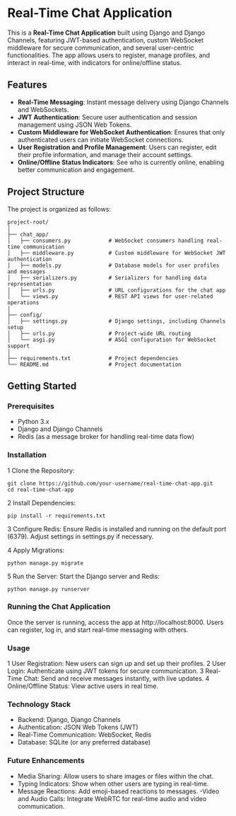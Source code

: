 # Real-Time Chat Application

This is a **Real-Time Chat Application** built using Django and Django Channels, featuring JWT-based authentication, custom WebSocket middleware for secure communication, and several user-centric functionalities. The app allows users to register, manage profiles, and interact in real-time, with indicators for online/offline status.

## Features

- **Real-Time Messaging**: Instant message delivery using Django Channels and WebSockets.
- **JWT Authentication**: Secure user authentication and session management using JSON Web Tokens.
- **Custom Middleware for WebSocket Authentication**: Ensures that only authenticated users can initiate WebSocket connections.
- **User Registration and Profile Management**: Users can register, edit their profile information, and manage their account settings.
- **Online/Offline Status Indicators**: See who is currently online, enabling better communication and engagement.

## Project Structure

The project is organized as follows:

```plaintext
project-root/
│
├── chat_app/
│   ├── consumers.py            # WebSocket consumers handling real-time communication
│   ├── middleware.py           # Custom middleware for WebSocket JWT authentication
│   ├── models.py               # Database models for user profiles and messages
│   ├── serializers.py          # Serializers for handling data representation
│   ├── urls.py                 # URL configurations for the chat app
│   └── views.py                # REST API views for user-related operations
│
├── config/
│   ├── settings.py             # Django settings, including Channels setup
│   ├── urls.py                 # Project-wide URL routing
│   └── asgi.py                 # ASGI configuration for WebSocket support
│
├── requirements.txt            # Project dependencies
└── README.md                   # Project documentation
```
## Getting Started
### Prerequisites
- Python 3.x
- Django and Django Channels
- Redis (as a message broker for handling real-time data flow)
### Installation
1 Clone the Repository:
```code
git clone https://github.com/your-username/real-time-chat-app.git
cd real-time-chat-app
```
2 Install Dependencies:
```code
pip install -r requirements.txt
```
3 Configure Redis:
 Ensure Redis is installed and running on the default port (6379). Adjust settings in settings.py if necessary.

4 Apply Migrations:
```code
python manage.py migrate
```
5 Run the Server:
 Start the Django server and Redis:
 
```code
python manage.py runserver
```
### Running the Chat Application
Once the server is running, access the app at http://localhost:8000. Users can register, log in, and start real-time messaging with others.

### Usage
1 User Registration: New users can sign up and set up their profiles.
2 User Login: Authenticate using JWT tokens for secure communication.
3 Real-Time Chat: Send and receive messages instantly, with live updates.
4 Online/Offline Status: View active users in real time.

### Technology Stack
- Backend: Django, Django Channels
- Authentication: JSON Web Tokens (JWT)
- Real-Time Communication: WebSocket, Redis
- Database: SQLite (or any preferred database)
### Future Enhancements
- Media Sharing: Allow users to share images or files within the chat.
- Typing Indicators: Show when other users are typing in real-time.
- Message Reactions: Add emoji-based reactions to messages.
-Video and Audio Calls: Integrate WebRTC for real-time audio and video communication.
